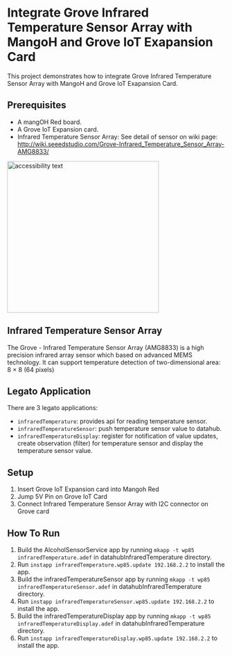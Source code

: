 # Integrate Grove Infrared Temperature Sensor Array with MangoH and Grove IoT Exapansion Card

This project demonstrates how to integrate Grove Infrared Temperature Sensor Array with MangoH and Grove IoT Exapansion Card.


## Prerequisites

* A mangOH Red board.
* A Grove IoT Expansion card.
* Infrared Temperature Sensor Array: See detail of sensor on wiki page: http://wiki.seeedstudio.com/Grove-Infrared_Temperature_Sensor_Array-AMG8833/ 

<img src="https://user-images.githubusercontent.com/17214533/57901066-94949c80-788d-11e9-8ec1-f391d388d850.jpg" width="350" alt="accessibility text"> 

Infrared Temperature Sensor Array
------------------
The Grove - Infrared Temperature Sensor Array (AMG8833) is a high precision infrared array sensor which based on advanced MEMS technology. It can support temperature detection of two-dimensional area: 8 × 8 (64 pixels)


Legato Application
------------------
There are 3 legato applications:
* ```infraredTemperature```: provides api for reading temperature sensor.
* ```infraredTemperatureSensor```: push temperature sensor value to datahub.
* ```infraredTemperatureDisplay```: register for notification of value updates, create observation (filter) for temperature sensor and display the temperature sensor value.


## Setup
1. Insert Grove IoT Expansion card into Mangoh Red
1. Jump 5V Pin on Grove IoT Card
1. Connect Infrared Temperature Sensor Array with I2C connector on Grove card



## How To Run

1. Build the AlcoholSensorService app by running ```mkapp -t wp85 infraredTemperature.adef``` in datahubInfraredTemperature directory.
1. Run ```instapp infraredTemperature.wp85.update 192.168.2.2``` to install the app.
1. Build the infraredTemperatureSensor app by running ```mkapp -t wp85 infraredTemperatureSensor.adef``` in datahubInfraredTemperature directory.
1. Run ```instapp infraredTemperatureSensor.wp85.update 192.168.2.2``` to install the app.
1. Build the infraredTemperatureDisplay app by running ```mkapp -t wp85 infraredTemperatureDisplay.adef``` in datahubInfraredTemperature directory.
1. Run ```instapp infraredTemperatureDisplay.wp85.update 192.168.2.2``` to install the app.
